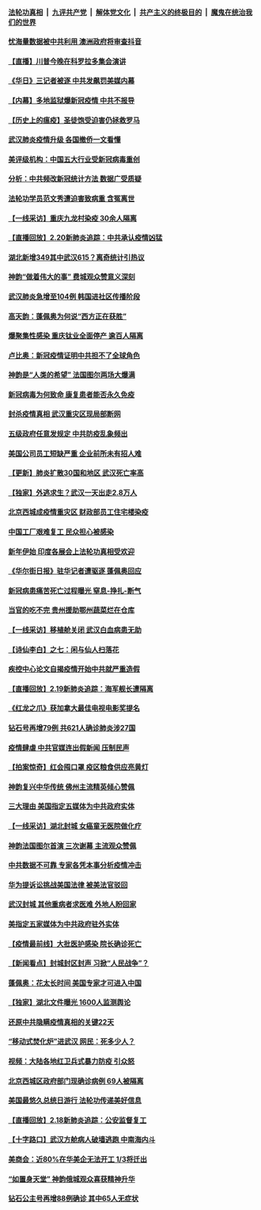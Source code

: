####  [法轮功真相](../../../../basic/blob/master/README.md?t=02211213) &nbsp;|&nbsp; [九评共产党](../../../../9ping.md/blob/master/README.md?t=02211213) &nbsp;|&nbsp; [解体党文化](../../../../jtdwh.md/blob/master/README.md?t=02211213)  &nbsp;|&nbsp; [共产主义的终极目的](../../../../gczydzjmd.md/blob/master/README.md?t=02211213) &nbsp;|&nbsp; [魔鬼在统治我们的世界](../../../../mgztzwmdsj.md/blob/master/README.md?t=02211213) 

#### [忧海量数据被中共利用 澳洲政府将审查抖音](../pages/nf4514/n11884360.md?t=02211213) 

#### [【直播】川普今晚在科罗拉多集会演讲](../pages/nf4514/n11883640.md?t=02211213) 

#### [《华日》三记者被逐 中共发飙罚美媒内幕](../pages/nf4514/n11884184.md?t=02211213) 

#### [【内幕】多地监狱爆新冠疫情 中共不报导](../pages/nf4514/n11883419.md?t=02211213) 

#### [【历史上的瘟疫】圣徒饱受迫害仍拯救罗马](../pages/nf4514/n11869717.md?t=02211213) 

#### [武汉肺炎疫情升级 各国撤侨一文看懂](../pages/nf4514/n11859313.md?t=02211213) 

#### [美评级机构：中国五大行业受新冠病毒重创](../pages/nf4514/n11883846.md?t=02211213) 

#### [分析：中共频改新冠统计方法 数据广受质疑](../pages/nf4514/n11883875.md?t=02211213) 

#### [法轮功学员范文秀遭迫害致病重 含冤离世](../pages/nf4514/n11873180.md?t=02211213) 

#### [【一线采访】重庆九龙村染疫 30余人隔离](../pages/nf4514/n11883522.md?t=02211213) 

#### [【直播回放】2.20新肺炎追踪：中共承认疫情凶猛](../pages/nf4514/n11883291.md?t=02211213) 

#### [湖北新增349其中武汉615？离奇统计引热议](../pages/nf4514/n11882030.md?t=02211213) 

#### [神韵“做着伟大的事” 费城观众赞意义深刻](../pages/nf4514/n11882810.md?t=02211213) 

#### [武汉肺炎急增至104例 韩国进社区传播阶段](../pages/nf4514/n11882544.md?t=02211213) 

#### [高天韵：蓬佩奥为何说“西方正在获胜”](../pages/nf4514/n11882619.md?t=02211213) 

#### [爆聚集性感染 重庆钛业全面停产 逾百人隔离](../pages/nf4514/n11882402.md?t=02211213) 

#### [卢比奥：新冠疫情证明中共担不了全球角色](../pages/nf4514/n11881340.md?t=02211213) 

#### [神韵是“人类的希望” 法国图尔两场大爆满](../pages/nf4514/n11881978.md?t=02211213) 

#### [新冠病毒为何致命 康复患者能否永久免疫](../pages/nf4514/n11881488.md?t=02211213) 

#### [封杀疫情真相 武汉重灾区现局部断网](../pages/nf4514/n11881762.md?t=02211213) 

#### [五级政府任意发规定 中共防疫乱象频出](../pages/nf4514/n11881781.md?t=02211213) 

#### [美国公司员工短缺严重 企业前所未有招人难](../pages/nf4514/n11881792.md?t=02211213) 

#### [【更新】肺炎扩散30国和地区 武汉死亡率高](../pages/nf4514/n11801312.md?t=02211213) 

#### [【独家】外逃求生？武汉一天出走2.8万人](../pages/nf4514/n11879658.md?t=02211213) 

#### [北京西城成疫情重灾区 财政部员工住宅楼染疫](../pages/nf4514/n11881404.md?t=02211213) 

#### [中国工厂艰难复工 民众担心被感染](../pages/nf4514/n11881317.md?t=02211213) 

#### [新年伊始 印度各展会上法轮功真相受欢迎](../pages/nf4514/n11881255.md?t=02211213) 

#### [《华尔街日报》驻华记者遭驱逐 蓬佩奥回应](../pages/nf4514/n11881166.md?t=02211213) 

#### [新冠病患痛苦死亡过程曝光 窒息-挣扎-断气](../pages/nf4514/n11880863.md?t=02211213) 

#### [当官的吃不完 贵州援助鄂州蔬菜烂在仓库](../pages/nf4514/n11880959.md?t=02211213) 

#### [【一线采访】移植舱关闭 武汉白血病患无助](../pages/nf4514/n11880772.md?t=02211213) 

#### [【诗仙李白】之七：闲与仙人扫落花](../pages/nf4514/n11866673.md?t=02211213) 

#### [疾控中心论文自揭疫情开始中共就严重造假](../pages/nf4514/n11880402.md?t=02211213) 

#### [【直播回放】2.19新肺炎追踪：海军舰长遭隔离](../pages/nf4514/n11880326.md?t=02211213) 

#### [《红龙之爪》获加拿大最佳电视电影奖提名](../pages/nf4514/n11879517.md?t=02211213) 

#### [钻石号再增79例 共621人确诊肺炎涉27国](../pages/nf4514/n11880283.md?t=02211213) 

#### [疫情肆虐 中共官媒连出假新闻 压制民声](../pages/nf4514/n11879229.md?t=02211213) 

#### [【拍案惊奇】红会囤口罩 疫区粮食供应亮黄灯](../pages/nf4514/n11878995.md?t=02211213) 

#### [神韵复兴中华传统 佛州主流精英倾心赞佩](../pages/nf4514/n11879683.md?t=02211213) 

#### [三大理由 美国指定五媒体为中共政府实体](../pages/nf4514/n11878945.md?t=02211213) 

#### [【一线采访】湖北封城 女癌童无医院做化疗](../pages/nf4514/n11878505.md?t=02211213) 

#### [神韵法国图尔首演 三次谢幕 主流观众赞佩](../pages/nf4514/n11879310.md?t=02211213) 

#### [中共数据不可靠 专家各凭本事分析疫情冲击](../pages/nf4514/n11879025.md?t=02211213) 

#### [华为提诉讼挑战美国法律 被美法官驳回](../pages/nf4514/n11878822.md?t=02211213) 

#### [武汉封城 其他重病者求医难 外地人盼回家](../pages/nf4514/n11876418.md?t=02211213) 

#### [美指定五家媒体为中共政府驻外实体](../pages/nf4514/n11878650.md?t=02211213) 

#### [【疫情最前线】大批医护感染 院长确诊死亡](../pages/nf4514/n11878595.md?t=02211213) 

#### [【新闻看点】封城封区封声 习掀“人民战争”？](../pages/nf4514/n11878288.md?t=02211213) 

#### [蓬佩奥：花太长时间 美国专家才可进入中国](../pages/nf4514/n11878640.md?t=02211213) 

#### [【独家】湖北文件曝光 1600人监测舆论](../pages/nf4514/n11876354.md?t=02211213) 

#### [还原中共隐瞒疫情真相的关键22天](../pages/nf4514/n11876053.md?t=02211213) 

#### [“移动式焚化炉”进武汉 网民：死多少人？](../pages/nf4514/n11878111.md?t=02211213) 

#### [视频：大陆各地红卫兵式暴力防疫 引众怒](../pages/nf4514/n11878044.md?t=02211213) 

#### [北京西城区政府部门现确诊病例 69人被隔离](../pages/nf4514/n11878036.md?t=02211213) 

#### [美国最悠久总统日游行 法轮功传递美好信息](../pages/nf4514/n11877858.md?t=02211213) 

#### [【直播回放】2.18新肺炎追踪：公安监督复工](../pages/nf4514/n11877676.md?t=02211213) 

#### [【十字路口】武汉方舱病人破墙逃跑 中南海内斗](../pages/nf4514/n11876508.md?t=02211213) 

#### [美商会：近80%在华美企无法开工 1/3将迁出](../pages/nf4514/n11877358.md?t=02211213) 

#### [“如置身天堂” 神韵俄城观众喜获精神升华](../pages/nf4514/n11877550.md?t=02211213) 

#### [钻石公主号再增88例确诊 其中65人无症状](../pages/nf4514/n11877448.md?t=02211213) 

